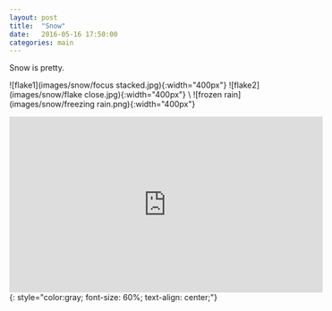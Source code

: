 ```yaml
---
layout: post
title:  "Snow"
date:   2016-05-16 17:50:00
categories: main
---
```

Snow is pretty.

![flake1](images/snow/focus stacked.jpg){:width="400px"} 
![flake2](images/snow/flake close.jpg){:width="400px"} \\
![frozen rain](images/snow/freezing rain.png){:width="400px"}

<iframe width="560" height="315" src="https://www.youtube.com/embed/nAUrJJhbEIU" frameborder="0" allowfullscreen></iframe>
{: style="color:gray; font-size: 60%; text-align: center;"}

